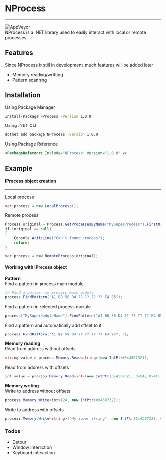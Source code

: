 # NProcess
---
![AppVeyor](https://img.shields.io/appveyor/build/Roxeez/NProcess)  
NProcess is a .NET library used to easily interact with local or remote processes.

## Features

Since NProcess is still in development, much features will be added later

* Memory reading/writting
* Pattern scanning

## Installation

Using Package Manager
```sh
Install-Package NProcess -Version 1.0.0
```

Using .NET CLI
```sh
dotnet add package NProcess -Version 1.0.0
```

Using Package Reference
```xml
<PackageReference Include="NProcess" Version="1.0.0" />
```

## Example
#### IProcess object creation
---
Local process
```csharp
var process = new LocalProcess();
```
Remote process
```csharp
Process original = Process.GetProcessesByName("MySuperProcess").FirstOrDefault();
if (original == null)
{
    Console.WriteLine("Can't found process");
    return;
}

var process = new RemoteProcess(original);
```
#### Working with IProcess object

**Pattern**  
Find a pattern in process main module
```csharp
// Find a pattern in process main module
process.FindPattern("A1 B8 58 D4 ?? ?? ?? ?? E4 85");
```
Find a pattern in selected process module
```csharp
process["MySuperModuleName"].FindPattern("A1 B8 58 D4 ?? ?? ?? ?? E4 85");
```
Find a pattern and automatically add offset to it
```csharp
process.FindPattern("A1 B8 58 D4 ?? ?? ?? ?? E4 85", 4);
```  

**Memory reading**  
Read from address without offsets
```csharp
string value = process.Memory.Read<string>(new IntPtr(0x458732));
```
Read from address with offsets
```csharp
int value = process.Memory.Read<int>(new IntPtr(0x458732), 0xC4, 0x4C);
```  

**Memory writing**  
Write to address without offsets
```csharp
process.Memory.Write<int>(24, new IntPtr(0x458732));
```
Write to address with offsets
```csharp
process.Memory.Write<string>("My super string", new IntPtr(0x458732), 0xC4, 0x4C);
```  

### Todos
 - Detour
 - Window interaction
 - Keyboard interaction
